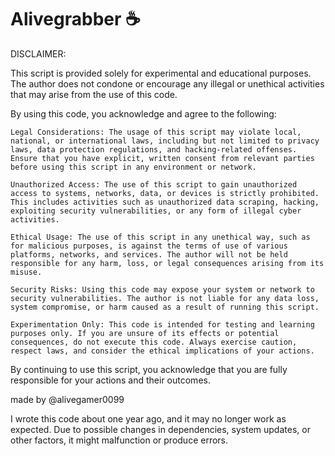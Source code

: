 
# Alivegrabber ☕
DISCLAIMER:

This script is provided solely for experimental and educational purposes. The author does not condone or encourage any illegal or unethical activities that may arise from the use of this code.

By using this code, you acknowledge and agree to the following:

    Legal Considerations: The usage of this script may violate local, national, or international laws, including but not limited to privacy laws, data protection regulations, and hacking-related offenses. Ensure that you have explicit, written consent from relevant parties before using this script in any environment or network.

    Unauthorized Access: The use of this script to gain unauthorized access to systems, networks, data, or devices is strictly prohibited. This includes activities such as unauthorized data scraping, hacking, exploiting security vulnerabilities, or any form of illegal cyber activities.

    Ethical Usage: The use of this script in any unethical way, such as for malicious purposes, is against the terms of use of various platforms, networks, and services. The author will not be held responsible for any harm, loss, or legal consequences arising from its misuse.

    Security Risks: Using this code may expose your system or network to security vulnerabilities. The author is not liable for any data loss, system compromise, or harm caused as a result of running this script.

    Experimentation Only: This code is intended for testing and learning purposes only. If you are unsure of its effects or potential consequences, do not execute this code. Always exercise caution, respect laws, and consider the ethical implications of your actions.

By continuing to use this script, you acknowledge that you are fully responsible for your actions and their outcomes.

made by @alivegamer0099

I wrote this code about one year ago, and it may no longer work as expected. Due to possible changes in dependencies, system updates, or other factors, it might malfunction or produce errors. 
